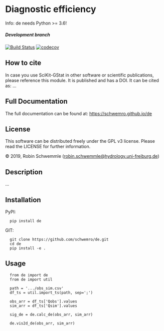 # Diagnostic efficiency

Info: de needs Python >= 3.6!

##### Development branch
[![Build Status](https://travis-ci.com/schwemro/de.svg?token=xpMVcD4f5rphE6dVCxpb&branch=master)](https://travis-ci.com/schwemro/de)
[![codecov](https://codecov.io/gh/schwemro/de/branch/master/graph/badge.svg)](https://codecov.io/gh/schwemro/de)

## How to cite

In case you use SciKit-GStat in other software or scientific publications,
please reference this module. It is published and has a DOI. It can be cited
as:
    ...

## Full Documentation

The full documentation can be found at: https://schwemro.github.io/de

## License
This software can be distributed freely under the GPL v3 license. Please read the LICENSE for further information.

© 2019, Robin Schwemmle (<robin.schwemmle@hydrology.uni-freiburg.de>)

## Description

...

## Installation
PyPI:

```
  pip install de
```  
  

GIT:

```
  git clone https://github.com/schwemro/de.git
  cd de
  pip install -e .
```

## Usage

```
  from de import de
  from de import util

  path = '.../obs_sim.csv'
  df_ts = util.import_ts(path, sep=';')

  obs_arr = df_ts['Qobs'].values
  sim_arr = df_ts['Qsim'].values

  sig_de = de.calc_de(obs_arr, sim_arr)

  de.vis2d_de(obs_arr, sim_arr)
```
